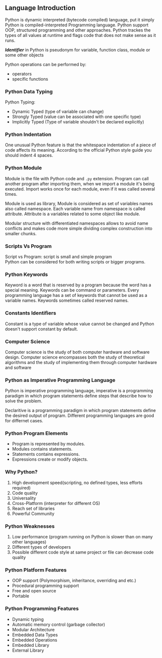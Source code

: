 ## Language Introduction
Python is dynamic interpreted (bytecode compiled) language, put it simply Python is compiled-interpreted Programming
language. Python support OOP, structured programming and other approaches.
Python trackes the types of all values at runtime and flags code that does not make sense as it runs.

**_Identifier_** in Python is pseudonym for variable, function class, module or some other objects

Python operations can be performed by:
* operators
* specific functions

### Python Data Typing
Python Typing:
* Dynamic Typed (type of variable can change)
* Strongly Typed (value can be associated with one specific type)
* Implicitly Typed (Type of variable shouldn't be declared explicitly)

### Python Indentation
One unusual Python feature is that the whitespace indentation of a piece of code affects its meaning.
According to the official Python style guide you should indent 4 spaces.

### Python Module
Module is the file with Python code and `.py` extension.
Program can call another program after importing them, when we import a module it's being executed.
Import works once for each module, even if it was called several times.

Module is used as library, Module is considered as set of variables names also called namespace.
Each variable name from namespace is called attribute.
Attribute is a variables related to some object like module.

Modular structure with differentiated namespaces allows to avoid name conflicts and makes code more simple dividing
complex construction into smaller chunks.

### Scripts Vs Program
Script vs Program: script is small and simple program \
Python can be considered for both writing scripts or bigger programs.

### Python Keywords
Keyword is a word that is reserved by a program because the word has a special meaning. Keywords can be command or 
parameters. Every programming language has a set of keywords that cannot be used as a variable names. Keywords sometimes
called reserved names.

### Constants Identifiers
Constant is a type of variable whose value cannot be changed and Python doesn't support constant by default.

### Computer Science 
Computer science is the study of both computer hardware and software design.
Computer science encompasses both the study of theoretical algorithms and the study of implementing them through computer
hardware and software 

### Python as Imperative Programming Language
Python is imperative programming language, imperative is a programming paradigm in which program statements define steps
that describe how to solve the problem.

Declaritive is a programming paradigm in which program statements define the desired output of program.
Different programming languages are good for differnet cases.

### Python Program Elements
* Program is represented by modules.
* Modules contains statements.
* Statements contains expressions.
* Expressions create or modify objects.

### Why Python?
1. High development speed(scripting, no defined types, less efforts required)
2. Code quality
3. Universality
4. Cross-Platform (interpreter for different OS)
5. Reach set of libraries
6. Powerful Community

### Python Weaknesses
1. Low performance (program running on Python is slower than on many other languages)
2. Different types of developers
3. Possible different code style at same project or file can decrease code quality

### Python Platform Features
* OOP support (Polymorphism, inheritance, overriding and etc.)
* Procedural programming support
* Free and open source
* Portable

### Python Programming Features
* Dynamic typing
* Automatic memory control (garbage collector)
* Modular Architecture
* Embedded Data Types
* Embedded Operations
* Embedded Library
* External Library


